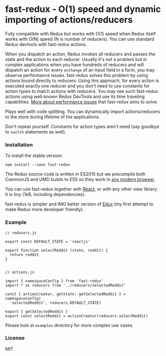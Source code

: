 # fast-redux - O(1) speed and dynamic importing of actions/reducers

Fully compatible with Redux but works with O(1) speed when Redux itself works with O(N) speed (N is number of reducers). You can use standard Redux devtools with fast-redux actions.

When you dispatch an action, Redux invokes all reducers and passes the state and the action to each reducer.
Usually it's not a problem but in complex applications when you have hundreds of reducers and will dispatch an action for every `onChange` of an input field in a form, 
you may observe performance issues. fast-redux solves this problem by using actions bound directly to reducers. Using this approach, for every action is executed exactly 
one reducer and you don't need to use constants for action types to match actions with reducers. You may see such fast-redux actions using well-known Redux DevTools and use
its time traveling capabilities. [More about performance issues](https://github.com/dogada/fast-redux/issues/1#issuecomment-320465448) that fast-redux aims to solve.

Plays well with code splitting. You can dynamically import actions/reducers to the store during lifetime of the applications.

Don't repeat yourself. Constants for action types aren't need (say goodbye to `switch` statements as well).


### Installation

To install the stable version:

```
npm install --save fast-redux
```

The Redux source code is written in ES2015 but we precompile both CommonJS and UMD builds to ES5 so they work in [any modern browser](http://caniuse.com/#feat=es5).


You can use fast-redux together with [React](https://facebook.github.io/react/), or with any other view library.  
It is tiny (1kB, including dependencies).

fast-redux is simpler and IMO better version of [Edux](https://github.com/dogada/edux) (my first attempt to make Redux more developer friendly).

### Example
```
// reducers.js

export const DEFAULT_STATE = 'reactjs'

export function selectReddit (state, reddit) {
  return reddit
}


// actions.js

import { namespaceConfig } from 'fast-redux'
import * as reducers from '../reducers/selectedReddit'

const { actionCreator, getState: getSelectedReddit } = namespaceConfig(
  'selectedReddit', reducers.DEFAULT_STATE)

export { getSelectedReddit }
export const selectReddit = actionCreator(reducers.selectReddit)
```

Please look at `examples` directory for more complex use cases.

### License

MIT


